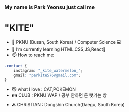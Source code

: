 ### My name is Park Yeonsu just call me 
# "KITE"
- 🏫 PKNU (Busan, South Korea) / Computer Science 💻
- 🌱 I’m currently learning HTML,CSS,JS,React💫
- 📫 How to reach me: 
```CSS	
.contact {
    instagram: "_kite_watermelon_";
    gmail: "parkite576@gmail.com";
}
```
- 😻 what I love : CAT,POKEMON
- 👪 CLUB : PKNU WAP / 공부 안하면 돈 뺏기는 방 
- ⛪️ CHRISTIAN : Dongshin Church(Daegu, South Korea)

<!--
**kitewatermelon/kitewatermelon** is a ✨ _special_ ✨ repository because its `README.md` (this file) appears on your GitHub profile.

Here are some ideas to get you started:
- 🔭 I’m currently working on ...
- 👯 I’m looking to collaborate on ...
- 🤔 I’m looking for help with ...
- 😄 Pronouns: ...
- ⚡ Fun fact: ...
- 💬 Ask me about ...
-->

